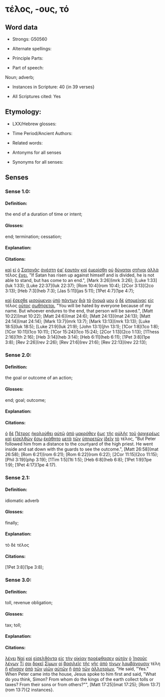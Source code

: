 # τέλος, -ους, τό 

<!-- Status: S2=NeedsFinalCheck -->
<!-- Lexica used for edits: BDAG, FFM, LN, A-S -->

## Word data

* Strongs: G50560

* Alternate spellings:

* Principle Parts: 

* Part of speech: 

Noun; adverb;

* Instances in Scripture: 40 {in 39 verses}

* All Scriptures cited: Yes

## Etymology: 

* LXX/Hebrew glosses: 

* Time Period/Ancient Authors: 

* Related words: 

* Antonyms for all senses

* Synonyms for all senses: 

## Senses 

### Sense 1.0:

#### Definition: 

the end of a duration of time or intent;

#### Glosses:

end; termination; cessation;

#### Explanation:

#### Citations:

[καὶ](../G25320/01.md) [εἰ](../G14870/01.md) [ὁ](../G35880/01.md) [Σατανᾶς](../G99999/01.md) [ἀνέστη](../G04500/01.md) [ἐφ’](../G19090/01.md) [ἑαυτὸν](../G14380/01.md) [καὶ](../G25320/01.md) [ἐμερίσθη](../G33070/01.md) [οὐ](../G37560/01.md) [δύναται](../G14100/01.md) [στῆναι](../G24760/01.md) [ἀλλὰ](../G02350/01.md) τέλος [ἔχει](../G21920/01.md), 
"If Satan has risen up against himself and is divided, he is not able to stand, but has come to an end.", 
[Mark 3:26](mrk 3:26);  [Luke 1:33](luk 1:33);  [Luke 22:37](luk 22:37);  [Rom 10:4](rom 10:4);  [2Cor 3:13](2co 3:13);  [Heb 7:3](heb 7:3);  [Jas 5:11](jas 5:11);  [1Pet 4:7](1pe 4:7);  


[καὶ](../G25320/01.md) [ἔσεσθε](../G99999/01.md) [μισούμενοι](../G34040/01.md) [ὑπὸ](../G52590/01.md) [πάντων](../G39560/01.md) [διὰ](../G12230/01.md) [τὸ](../G35880/01.md) [ὄνομά](../G36860/01.md) [μου](../G14730/01.md) [ὁ](../G35880/01.md) [δὲ](../G11610/01.md) [ὑπομείνας](../G52780/01.md) [εἰς](../G15190/01.md) τέλος [οὗτος](../G37780/01.md) [σωθήσεται](../G49820/01.md), 
"You will be hated by everyone because of my name. But whoever endures to the end, that person will be saved.", 
[Matt 10:22](mat 10:22);  [Matt 24:6](mat 24:6);  [Matt 24:13](mat 24:13);  [Matt 24:14](mat 24:14);  [Mark 13:7](mrk 13:7);  [Mark 13:13](mrk 13:13);  [Luke 18:5](luk 18:5);  [Luke 21:9](luk 21:9);  [John 13:1](jhn 13:1);  [1Cor 1:8](1co 1:8);  [1Cor 10:11](1co 10:11);  [1Cor 15:24](1co 15:24);  [2Cor 1:13](2co 1:13);  [1Thess 2:16](1th 2:16);  [Heb 3:14](heb 3:14);  [Heb 6:11](heb 6:11);  [1Pet 3:8](1pe 3:8);  [Rev 2:26](rev 2:26);  [Rev 21:6](rev 21:6);  [Rev 22:13](rev 22:13);  

### Sense 2.0:

#### Definition: 

the goal or outcome of an action;

#### Glosses:

end; goal; outcome;

#### Explanation:

#### Citations:

[ὁ](../G35880/01.md) [δὲ](../G11610/01.md) [Πέτρος](../G40740/01.md) [ἠκολούθει](../G01900/01.md) [αὐτῷ](../G08460/01.md) [ἀπὸ](../G05750/01.md) [μακρόθεν](../G31130/01.md) [ἕως](../G21930/01.md) [τῆς](../G35880/01.md) [αὐλῆς](../G08330/01.md) [τοῦ](../G35880/01.md) [ἀρχιερέως](../G07490/01.md) [καὶ](../G25320/01.md) [εἰσελθὼν](../G15250/01.md) [ἔσω](../G20800/01.md) [ἐκάθητο](../G25210/01.md) [μετὰ](../G33260/01.md) [τῶν](../G35880/01.md) [ὑπηρετῶν](../G52570/01.md) [ἰδεῖν](../G37080/01.md) [τὸ](../G35880/01.md) τέλος, 
"But Peter followed him from a distance to the courtyard of the high priest. He went inside and sat down with the guards to see the outcome.", 
[Matt 26:58](mat 26:58);  [Rom 6:21](rom 6:21);  [Rom 6:22](rom 6:22);  [2Cor 11:15](2co 11:15);  [Phil 3:19](php 3:19);  [1Tim 1:5](1ti 1:5);  [Heb 6:8](heb 6:8);  [1Pet 1:9](1pe 1:9);  [1Pet 4:17](1pe 4:17).


### Sense 2.1:

#### Definition: 

idiomatic adverb

#### Glosses:

finally;

#### Explanation:

τὸ δὲ τέλος

#### Citations:

[1Pet 3:8](1pe 3:8);

### Sense 3.0:

#### Definition: 

toll, revenue obligation;

#### Glosses:

tax; toll; 

#### Explanation:

#### Citations:

[λέγει](../G30040/01.md) [Ναί](../G34830/01.md) [καὶ](../G25320/01.md) [εἰσελθόντα](../G15250/01.md) [εἰς](../G15190/01.md) [τὴν](../G35880/01.md) [οἰκίαν](../G36140/01.md) [προέφθασεν](../G43990/01.md) [αὐτὸν](../G08460/01.md) [ὁ](../G35880/01.md) [Ἰησοῦς](../G24240/01.md) [λέγων](../G30040/01.md) [Τί](../G51010/01.md) [σοι](../G47710/01.md) [δοκεῖ](../G13800/01.md) [Σίμων](../G46130/01.md) [οἱ](../G35880/01.md) [βασιλεῖς](../G09350/01.md) [τῆς](../G35880/01.md) [γῆς](../G10930/01.md) [ἀπὸ](../G05750/01.md) [τίνων](../G51010/01.md) [λαμβάνουσιν](../G29830/01.md) τέλη [ἢ](../G22280/01.md) [κῆνσον](../G27780/01.md) [ἀπὸ](../G05750/01.md) [τῶν](../G35880/01.md) [υἱῶν](../G52070/01.md) [αὐτῶν](../G08460/01.md) [ἢ](../G22280/01.md) [ἀπὸ](../G05750/01.md) [τῶν](../G35880/01.md) [ἀλλοτρίων](../G02450/01.md), 
"He said, "Yes." When Peter came into the house, Jesus spoke to him first and said, "What do you think, Simon? From whom do the kings of the earth collect tolls or taxes? From their sons or from others?"", 
[Matt 17:25](mat 17:25);  [Rom 13:7](rom 13:7){2 instances}.   
